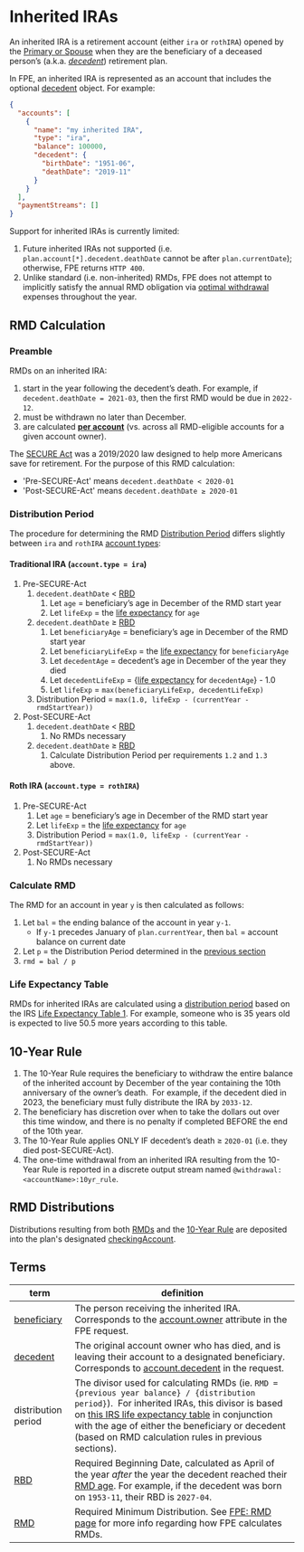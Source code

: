 # Inherited IRAs

An inherited IRA is a retirement account (either `ira` or `rothIRA`) opened by the [Primary or Spouse](datatypes.md#plan) when they are the beneficiary of a deceased person’s (a.k.a. _[decedent](https://www.investopedia.com/terms/d/decedent.asp)_) retirement plan.

In FPE, an inherited IRA is represented as an account that includes the optional [decedent](datatypes.md#decedent) object.  For example:

```json
{
  "accounts": [
    {
      "name": "my inherited IRA", 
      "type": "ira",
      "balance": 100000,
      "decedent": {
        "birthDate": "1951-06",
        "deathDate": "2019-11"
      }
    }
  ],
  "paymentStreams": []
}
```

Support for inherited IRAs is currently limited:

1. Future inherited IRAs not supported (i.e. `plan.account[*].decedent.deathDate` cannot be after `plan.currentDate`); otherwise, FPE returns `HTTP 400`.
1. Unlike standard (i.e. non-inherited) RMDs, FPE does not attempt to implicitly satisfy the annual RMD obligation via [optimal withdrawal](optimal_withdraw.md) expenses throughout the year.


## RMD Calculation

### Preamble

RMDs on an inherited IRA:

1. start in the year following the decedent’s death.  For example, if `decedent.deathDate = 2021-03`, then the first RMD would be due in `2022-12`.
1. must be withdrawn no later than December.
1. are calculated <u>**per account**</u> (vs. across all RMD-eligible accounts for a given account owner).

The [SECURE Act](https://www.investopedia.com/secure-act-4688468) was a 2019/2020 law designed to help more Americans save for retirement.  For the purpose of this RMD calculation:

- 'Pre-SECURE-Act' means `decedent.deathDate < 2020-01`
- 'Post-SECURE-Act' means `decedent.deathDate ≥ 2020-01`

### Distribution Period

The procedure for determining the RMD [Distribution Period](#terms) differs slightly between `ira` and `rothIRA` [account types](datatypes.md#accounttype):

#### Traditional IRA (`account.type = ira`)

1. Pre-SECURE-Act
    1. `decedent.deathDate` < [RBD](#terms)
        1. Let `age` = beneficiary’s age in December of the RMD start year
        1. Let `lifeExp` = the [life expectancy](#life-expectancy-table) for `age`
    1. `decedent.deathDate` ≥ [RBD](#terms)
        1. Let `beneficiaryAge` = beneficiary’s age in December of the RMD start year
        1. Let `beneficiaryLifeExp` = the [life expectancy](#life-expectancy-table) for `beneficiaryAge`
        1. Let `decedentAge` = decedent’s age in December of the year they died
        1. Let `decedentLifeExp` = {[life expectancy](#life-expectancy-table) for `decedentAge`} - 1.0
        1. Let `lifeExp` = `max(beneficiaryLifeExp, decedentLifeExp)`
    1. Distribution Period = `max(1.0, lifeExp - (currentYear - rmdStartYear))`
1. Post-SECURE-Act
    1. `decedent.deathDate` < [RBD](#terms)
        1. No RMDs necessary
    1. `decedent.deathDate` ≥ [RBD](#terms)
        1. Calculate Distribution Period per requirements `1.2` and `1.3` above.

#### Roth IRA (`account.type = rothIRA`)

1. Pre-SECURE-Act
    1. Let `age` = beneficiary’s age in December of the RMD start year
    1. Let `lifeExp` = the [life expectancy](#life-expectancy-table) for `age`
    1. Distribution Period = `max(1.0, lifeExp - (currentYear - rmdStartYear))`
1. Post-SECURE-Act
    1. No RMDs necessary

### Calculate RMD

The RMD for an account in year `y` is then calculated as follows:

1. Let `bal` = the ending balance of the account in year `y-1`.
    - If `y-1` precedes January of `plan.currentYear`, then `bal` = account balance on current date
1. Let `p` = the Distribution Period determined in the [previous section](#distribution-period)
1. `rmd = bal / p`

### Life Expectancy Table

RMDs for inherited IRAs are calculated using a [distribution period](#terms) based on the IRS [Life Expectancy Table 1](https://www.irs.gov/publications/p590b#en_US_2023_publink100089977).  For example, someone who is 35 years old is expected to live 50.5 more years according to this table.


## 10-Year Rule

1. The 10-Year Rule requires the beneficiary to withdraw the entire balance of the inherited account by December of the year containing the 10th anniversary of the owner’s death.  For example, if the decedent died in 2023, the beneficiary must fully distribute the IRA by `2033-12`.
1. The beneficiary has discretion over when to take the dollars out over this time window, and there is no penalty if completed BEFORE the end of the 10th year.
1. The 10-Year Rule applies ONLY IF decedent’s death ≥ `2020-01` (i.e. they died post-SECURE-Act).
1. The one-time withdrawal from an inherited IRA resulting from the 10-Year Rule is reported in a discrete output stream named `@withdrawal:<accountName>:10yr_rule`.


## RMD Distributions

Distributions resulting from both [RMDs](#rmd-calculation) and the [10-Year Rule](#10-year-rule) are deposited into the plan's designated [checkingAccount](datatypes.md#cashflow).


## Terms

| term         | definition |
| ------------ | ---------- |
| [beneficiary](https://www.investopedia.com/terms/b/beneficiary.asp) | The person receiving the inherited IRA. Corresponds to the [account.owner](datatypes.md#account) attribute in the FPE request. |
| [decedent](https://www.investopedia.com/terms/d/decedent.asp) | The original account owner who has died, and is leaving their account to a designated beneficiary. Corresponds to [account.decedent](datatypes.md#decedent) in the request. |
| distribution period | The divisor used for calculating RMDs (ie. `RMD = {previous year balance} / {distribution period}`).  For inherited IRAs, this divisor is based on [this IRS life expectancy table](#life-expectancy-table) in conjunction with the age of either the beneficiary or decedent (based on RMD calculation rules in previous sections). |
| [RBD](https://www.investopedia.com/terms/r/requiredbeginningdate.asp) | Required Beginning Date, calculated as April of the year _after_ the year the decedent reached their [RMD age](rmd.md#rmd-age).  For example, if the decedent was born on `1953-11`, their RBD is `2027-04`. |
| [RMD](https://www.investopedia.com/terms/r/requiredminimumdistribution.asp) | Required Minimum Distribution.  See [FPE: RMD page](rmd.md) for more info regarding how FPE calculates RMDs. |
